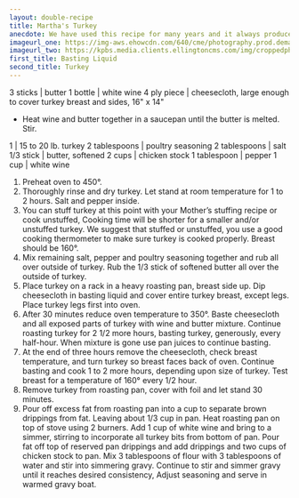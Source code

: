 ```yaml
---
layout: double-recipe
title: Martha's Turkey
anecdote: We have used this recipe for many years and it always produces a delicious, moist turkey. This method works well because it takes longer for the dark meat to properly cook than does the breast meat. This means that when the dark meat is done, the breast is over done and dry. Covering the breast with a moist cheesecloth and basting regularly slows the cooking time of the breast allowing more tune for the dark meat to cook to its proper temperature without drying out the white meat. 
imageurl_one: https://img-aws.ehowcdn.com/640/cme/photography.prod.demandstudios.com/4a96fecc-963c-421c-a532-ee09b941e650.jpg
imageurl_two: https://kpbs.media.clients.ellingtoncms.com/img/croppedphotos/2014/11/13/MarthasCSSC406_Turkey_lead2_t800.jpg?90232451fbcadccc64a17de7521d859a8f88077d
first_title: Basting Liquid
second_title: Turkey
---
```

<!-- Ingredients -->

3 sticks | butter
1 bottle | white wine
4 ply piece | cheesecloth, large enough to cover turkey breast and sides, 16" x 14"

<!-- split -->
<!-- Steps -->
* Heat wine and butter together in a saucepan until the butter is melted. Stir. 
<!-- recipe split -->
<!-- Ingredients -->

1 | 15 to 20 lb. turkey
2 tablespoons | poultry seasoning
2 tablespoons | salt
1/3 stick | butter, softened
2 cups | chicken stock
1 tablespoon | pepper
1 cup | white wine

<!-- split -->
1. Preheat oven to 450°.
2. Thoroughly rinse and dry turkey. Let stand at room temperature for 1 to 2 hours. Salt and pepper inside.
3. You can stuff turkey at this point with your Mother’s stuffing recipe or cook unstuffed, Cooking time will be shorter for a smaller and/or unstuffed turkey. We suggest that stuffed or unstuffed, you use a good cooking thermometer to make sure turkey is cooked properly. Breast should be 160°.
4. Mix remaining salt, pepper and poultry seasoning together and rub all over outside of turkey. Rub the 1/3 stick of softened butter all over the outside of turkey.
5. Place turkey on a rack in a heavy roasting pan, breast side up. Dip cheesecloth in basting liquid and cover entire turkey breast, except legs. Place turkey legs first into oven.
6. After 30 minutes reduce oven temperature to 350°. Baste cheesecloth and all exposed parts of turkey with wine and butter mixture. Continue roasting turkey for 2 1/2 more hours, basting turkey, generously, every half-hour. When mixture is gone use pan juices to continue basting.
7. At the end of three hours remove the cheesecloth, check breast temperature, and turn turkey so breast faces back of oven. Continue basting and cook 1 to 2 more hours, depending upon size of turkey. Test breast for a temperature of 160° every 1/2 hour.
8. Remove turkey from roasting pan, cover with foil and let stand 30 minutes.
9. Pour off excess fat from roasting pan into a cup to separate brown drippings from fat.  Leaving about 1/3 cup in pan. Heat roasting pan on top of stove using 2 burners. Add 1 cup of white wine and bring to a simmer, stirring to incorporate all turkey bits from bottom of pan. Pour fat off top of reserved pan drippings and add drippings and two cups of chicken stock to pan. Mix 3 tablespoons of flour with 3 tablespoons of water and stir into simmering gravy. Continue to stir and simmer gravy until it reaches desired consistency, Adjust seasoning and serve in warmed gravy boat.
